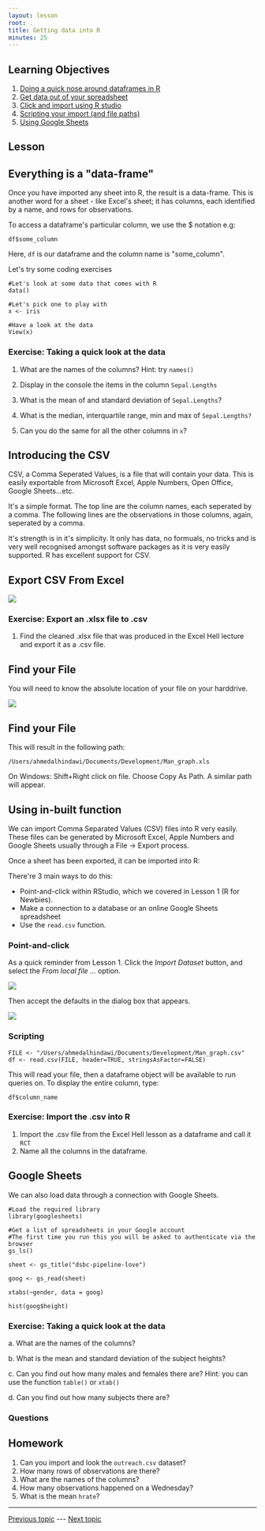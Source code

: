 ```yaml
---
layout: lesson
root: .
title: Getting data into R
minutes: 25
---
```


<!-- rename file with the lesson name replacing template -->

## Learning Objectives 

1. [Doing a quick nose around dataframes in R](#dataframes)
2. [Get data out of your spreadsheet](#csv)
3. [Click and import using R studio](#clicking)
4. [Scripting your import (and file paths)](#scripting)
5. [Using Google Sheets](#google-sheets)

<!-- * Getting data into R - (v1) Ahmed (v2) Ed
    - live coding importing the data
    - [ ] let's add googlesheets to this but not the reproducible angle yet
    - simple summary functoions in R for looking at your data
        + ls()
        + summary()
        + mean()
        + nrows()
        + ncols()
        + names()
 -->
 
## Lesson 

<a name="dataframes"></a>

## Everything is a "data-frame"

Once you have imported any sheet into R, the result is a data-frame. This is another word for a sheet - like Excel's sheet; it has columns, each identified by a name, and rows for observations.

To access a dataframe's particular column, we use the $ notation e.g:

```{r}
df$some_column
```

Here, `df` is our dataframe and the column name is "some_column".

Let's try some coding exercises

```{r}
#Let's look at some data that comes with R
data()

#Let's pick one to play with
x <- iris

#Have a look at the data
View(x)
```

### Exercise: Taking a quick look at the data

1. What are the names of the columns? Hint: try `names()`

2. Display in the console the items in the column `Sepal.Lengths`

3. What is the mean of and standard deviation of `Sepal.Lengths`?

4. What is the median, interquartile range, min and max of `Sepal.Lengths?`

5. Can you do the same for all the other columns in `x`?

<a name="csv"></a>

## Introducing the CSV

CSV, a Comma Seperated Values, is a file that will contain your data. This is easily exportable from Microsoft Excel, Apple Numbers, Open Office, Google Sheets...etc.

It's a simple format. The top line are the column names, each seperated by a comma. The following lines are the observations in those columns, again, seperated by a comma.

It's strength is in it's simplicity. It only has data, no formuals, no tricks and is very well recognised amongst software packages as it is very easily supported. R has excellent support for CSV.


## Export CSV From Excel

![](img/export_csv.png)

### Exercise: Export an .xlsx file to .csv

1. Find the cleaned .xlsx file that was produced in the Excel Hell lecture and export it as a .csv file.

## Find your File

You will need to know the absolute location of your file on your harddrive.

![](img/mac_path_small.png)

## Find your File

This will result in the following path:

```{r}
/Users/ahmedalhindawi/Documents/Development/Man_graph.xls
```

On Windows: Shift+Right click on file. Choose Copy As Path. A similar path will appear.

## Using in-built function

We can import Comma Separated Values (CSV) files into R very easily. These files can be generated by Microsoft Excel, Apple Numbers and Google Sheets usually through a File -> Export process.

Once a sheet has been exported, it can be imported into R:

There're 3 main ways to do this:

- Point-and-click within RStudio, which we covered in Lesson 1 (R for Newbies).
- Make a connection to a database or an online Google Sheets spreadsheet
- Use the `read.csv` function.

<a name="clicking"></a>

### Point-and-click

As a quick reminder from Lesson 1. Click the *Import Dataset* button, and select the *From local file ...* option.

![](img/RStudio-import-data-button.png)

Then accept the defaults in the dialog box that appears.

![](img/RStudio-import-data.png)

<a name="scripting"></a>

### Scripting

```{r}
FILE <- "/Users/ahmedalhindawi/Documents/Development/Man_graph.csv"
df <- read.csv(FILE, header=TRUE, stringsAsFactor=FALSE)
```

This will read your file, then a dataframe object will be available to run queries on. To display the entire column, type:

```{r}
df$column_name
```

### Exercise: Import the .csv into R

1. Import the .csv file from the Excel Hell lesson as a dataframe and call it `RCT`
2. Name all the columns in the dataframe.

<a name="google-sheets"></a>

## Google Sheets

We can also load data through a connection with Google Sheets.

```{r}
#Load the required library
library(googlesheets)

#Get a list of spreadsheets in your Google account
#The first time you run this you will be asked to authenticate via the browser
gs_ls()

sheet <- gs_title("dsbc-pipeline-love")

goog <- gs_read(sheet)

xtabs(~gender, data = goog)

hist(goog$height)
```

### Exercise: Taking a quick look at the data

a. What are the names of the columns?

b. What is the mean and standard deviation of the subject heights?

c. Can you find out how many males and females there are? Hint: you can use the function `table()` or `xtab()`

d. Can you find out how many subjects there are?

### Questions

## Homework

1. Can you import and look the `outreach.csv` dataset? 
2. How many rows of observations are there?
3. What are the names of the columns?
4. How many observations happened on a Wednesday?
5. What is the mean `hrate`?

---

[Previous topic](02-lesson-02-excel-hell.html) --- [Next topic](04-lesson-04-04-reproducible-science.html)


